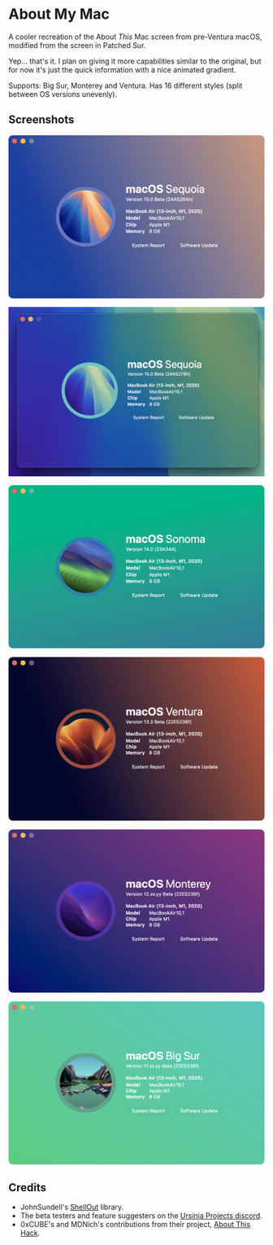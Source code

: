 #  About My Mac

A cooler recreation of the About *This* Mac screen from pre-Ventura macOS, modified from the screen in Patched Sur. 

Yep... that's it. I plan on giving it more capabilities similar to the original, but for now it's just the quick information with a nice animated gradient. 

Supports: Big Sur, Monterey and Ventura.
Has 16 different styles (split between OS versions unevenly).

## Screenshots

![Sequoia Light](https://github.com/Ben216k/About-My-Mac/raw/main/Images/Sequoia.png)

![Sequoia Blurred](https://github.com/Ben216k/About-My-Mac/raw/main/Images/SequoiaBlur.png)

![Sonoma Light](https://github.com/Ben216k/About-My-Mac/raw/main/Images/Sonoma.png)

![Ventura Dark](https://github.com/Ben216k/About-My-Mac/raw/main/Images/Ventura.png)

![Monterey Dark](https://github.com/Ben216k/About-My-Mac/raw/main/Images/Monterey.png)

![Big Sur Original](https://github.com/Ben216k/About-My-Mac/raw/main/Images/BigSur.png)

## Credits

- JohnSundell's [ShellOut](https://github.com/JohnSundell/ShellOut) library.
- The beta testers and feature suggesters on the [Ursinia Projects discord](https://discord.gg/2DxVn4HDX6).
- 0xCUBE's and MDNich's contributions from their project, [About This Hack](https://github.com/0xCUB3/About-This-Hack).
